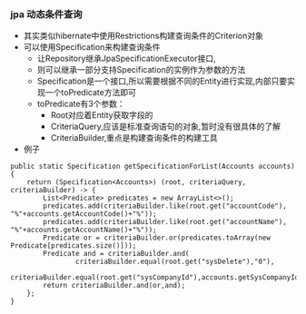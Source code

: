 ### jpa 动态条件查询

- 其实类似hibernate中使用Restrictions构建查询条件的Criterion对象
- 可以使用Specification来构建查询条件
    - 让Repository继承JpaSpecificationExecutor<T>接口,
    - 则可以继承一部分支持Specification的实例作为参数的方法
    - Specification是一个接口,所以需要根据不同的Entity进行实现,内部只要实现一个toPredicate方法即可
    - toPredicate有3个参数：
        - Root对应着Entity获取字段的
        - CriteriaQuery,应该是标准查询语句的对象,暂时没有很具体的了解
        - CriteriaBuilder,重点是构建查询条件的构建工具
- 例子
```
public static Specification getSpecificationForList(Accounts accounts) {
    return (Specification<Accounts>) (root, criteriaQuery, criteriaBuilder) -> {
        List<Predicate> predicates = new ArrayList<>();
        predicates.add(criteriaBuilder.like(root.get("accountCode"), "%"+accounts.getAccountCode()+"%"));
        predicates.add(criteriaBuilder.like(root.get("accountName"), "%"+accounts.getAccountName()+"%"));
        Predicate or = criteriaBuilder.or(predicates.toArray(new Predicate[predicates.size()]));
        Predicate and = criteriaBuilder.and(
                criteriaBuilder.equal(root.get("sysDelete"),"0"),
                criteriaBuilder.equal(root.get("sysCompanyId"),accounts.getSysCompanyId()));
        return criteriaBuilder.and(or,and);
    };
}
```